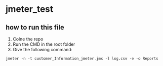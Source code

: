 # jmeter_test
## how to run this file

1. Colne the repo
2. Run the CMD in the root folder
3. Give the following command:
```
jmeter -n -t customer_Information_jmeter.jmx -l log.csv -e -o Reports 
````




